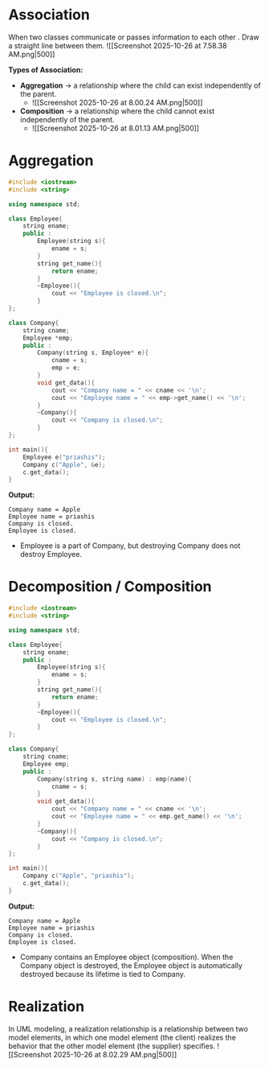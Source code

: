 # Association
When two classes communicate or passes information to each other . Draw a straight line between them.
![[Screenshot 2025-10-26 at 7.58.38 AM.png|500]]

**Types of Association:**
- **Aggregation** -> a relationship where the child can exist independently of the parent.
	- ![[Screenshot 2025-10-26 at 8.00.24 AM.png|500]]
- **Composition** -> a relationship where the child cannot exist independently of the parent.
	- ![[Screenshot 2025-10-26 at 8.01.13 AM.png|500]]
# Aggregation
```cpp
#include <iostream>
#include <string>

using namespace std;

class Employee{
    string ename;
    public :
        Employee(string s){
            ename = s;
        }
        string get_name(){
            return ename;
        }
        ~Employee(){
            cout << "Employee is closed.\n";
        }
};

class Company{
    string cname;
    Employee *emp;
    public :
        Company(string s, Employee* e){
            cname = s;
            emp = e;
        }
        void get_data(){
            cout << "Company name = " << cname << '\n';
            cout << "Employee name = " << emp->get_name() << '\n';
        }
        ~Company(){
            cout << "Company is closed.\n";
        }
};

int main(){
    Employee e("priashis");
    Company c("Apple", &e);
    c.get_data();
}
```
**Output:**
```
Company name = Apple
Employee name = priashis
Company is closed.
Employee is closed.
```
- Employee is a part of Company, but destroying Company does not destroy Employee.

# Decomposition / Composition
```cpp
#include <iostream>
#include <string>

using namespace std;

class Employee{
    string ename;
    public :
        Employee(string s){
            ename = s;
        }
        string get_name(){
            return ename;
        }
        ~Employee(){
            cout << "Employee is closed.\n";
        }
};

class Company{
    string cname;
    Employee emp;
    public :
        Company(string s, string name) : emp(name){
            cname = s;
        }
        void get_data(){
            cout << "Company name = " << cname << '\n';
            cout << "Employee name = " << emp.get_name() << '\n';
        }
        ~Company(){
            cout << "Company is closed.\n";
        }
};

int main(){
    Company c("Apple", "priashis");
    c.get_data();
}
```
**Output:**
```
Company name = Apple
Employee name = priashis
Company is closed.
Employee is closed.
```
- Company contains an Employee object (composition). When the Company object is destroyed, the Employee object is automatically destroyed because its lifetime is tied to Company.

# Realization
In UML modeling, a realization relationship is a relationship between two model elements, in which one model element (the client) realizes the behavior that the other model element (the supplier) specifies.
![[Screenshot 2025-10-26 at 8.02.29 AM.png|500]]

